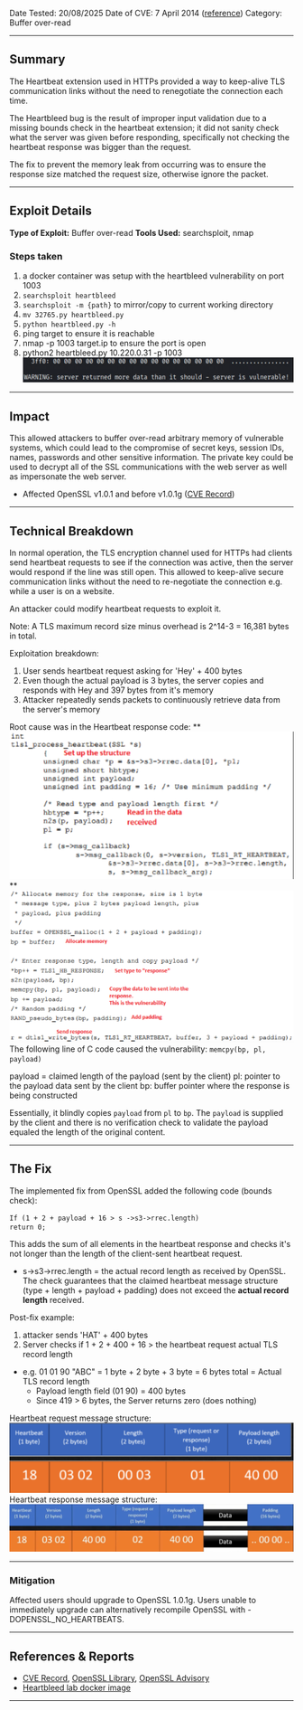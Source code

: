 Date Tested: 20/08/2025
Date of CVE: 7 April 2014 ([reference](https://openssl-library.org/news/vulnerabilities-1.0.1/))
Category: Buffer over-read

---  
## Summary  
The Heartbeat extension used in HTTPs provided a way to keep-alive TLS communication links without the need to renegotiate the connection each time.

The Heartbleed bug is the result of improper input validation due to a missing bounds check in the heartbeat extension; it did not sanity check what the server was given before responding, specifically not checking the heartbeat response was bigger than the request.

The fix to prevent the memory leak from occurring was to ensure the response size matched the request size, otherwise ignore the packet.

---  
## Exploit Details  

**Type of Exploit:** Buffer over-read
**Tools Used:** searchsploit, nmap
  
### Steps taken
1. a docker container was setup with the heartbleed vulnerability on port 1003
2. `searchsploit heartbleed`
3. `searchsploit -m {path}` to mirror/copy to current working directory
4. `mv 32765.py heartbleed.py`
5. `python heartbleed.py -h`
6. ping target to ensure it is reachable
7. nmap -p 1003 target.ip to ensure the port is open
8. python2 heartbleed.py 10.220.0.31 -p 1003
![The result of the heartbleed exploit script showed it was successful.](images/heartbleed_exploit_result.png)
  
---  
## Impact  
This allowed attackers to buffer over-read arbitrary memory of vulnerable systems, which could lead to the compromise of secret keys, session IDs, names, passwords and other sensitive information. The private key could be used to decrypt all of the SSL communications with the web server as well as impersonate the web server.

- Affected OpenSSL v1.0.1 and before v1.0.1g ([CVE Record](https://www.cve.org/CVERecord?id=CVE-2014-0160))
---
## Technical Breakdown  
In normal operation, the TLS encryption channel used for HTTPs had clients send heartbeat requests to see if the connection was active, then the server would respond if the line was still open. This allowed to keep-alive secure communication links without the need to re-negotiate the connection e.g. while a user is on a website.

An attacker could modify heartbeat requests to exploit it.

Note: A TLS maximum record size minus overhead is 2^14-3 = 16,381 bytes in total.

Exploitation breakdown:
1. User sends heartbeat request asking for 'Hey' + 400 bytes
2. Even though the actual payload is 3 bytes, the server copies and responds with Hey and 397 bytes from it's memory
3. Attacker repeatedly sends packets to continuously retrieve data from the server's memory
   
Root cause was in the Heartbeat response code:
**![The C code used for heartbeat responses](images/heartbeat_response_code_1.0.png)
**![The memcpy function is what led to this vulnerability](images/heartbeat_response_code_1.1.png)
The following line of C code caused the vulnerability:
   `memcpy(bp, pl, payload)`
   
   payload = claimed length of the payload (sent by the client)
   pl: pointer to the payload data sent by the client
   bp: buffer pointer where the response is being constructed
   
Essentially, it blindly copies `payload` from `pl` to `bp`.  The `payload` is supplied by the client and there is no verification check to validate the payload equaled the length of the original content.
  
---  
## The Fix  
The implemented fix from OpenSSL added the following code (bounds check):
```
If (1 + 2 + payload + 16 > s ->s3->rrec.length)
return 0;
```
This adds the sum of all elements in the heartbeat response and checks it's not longer than the length of the client-sent heartbeat request.
- s->s3->rrec.length = the actual record length as received by OpenSSL.
The check guarantees that the claimed heartbeat message structure (type + length + payload + padding) does not exceed the **actual record length** received.

Post-fix example:
1. attacker sends 'HAT' + 400 bytes
2. Server checks if 1 + 2 + 400 + 16 > the heartbeat request actual TLS record length
- e.g. 01 01 90 "ABC" = 1 byte + 2 byte + 3 byte = 6 bytes total = Actual TLS record length
	- Payload length field (01 90) = 400 bytes
	- Since 419 > 6 bytes, the Server returns zero (does nothing)

Heartbeat request message structure:
![Heartbeat request message structure](/images/heartbeat_request_message_structure.png)
Heartbeat response message structure:
![Heartbeat response message structure](images/heartbeat_response_message_structure.png)

---  
### Mitigation  
Affected users should upgrade to OpenSSL 1.0.1g. Users unable to immediately
upgrade can alternatively recompile OpenSSL with -DOPENSSL_NO_HEARTBEATS.
  
---  
## References & Reports  
- [CVE Record](https://www.cve.org/CVERecord?id=CVE-2014-0160), [OpenSSL Library](https://openssl-library.org/news/vulnerabilities-1.0.1/), [OpenSSL Advisory](https://openssl-library.org/news/secadv/20140407.txt)
- [Heartbleed lab docker image](https://github.com/jas9reet/heartbleed-lab)
---
